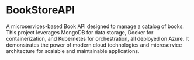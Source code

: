 # BookStoreAPI
A microservices-based Book API designed to manage a catalog of books. This project leverages MongoDB for data storage, Docker for containerization, and Kubernetes for orchestration, all deployed on Azure. It demonstrates the power of modern cloud technologies and microservice architecture for scalable and maintainable applications.
